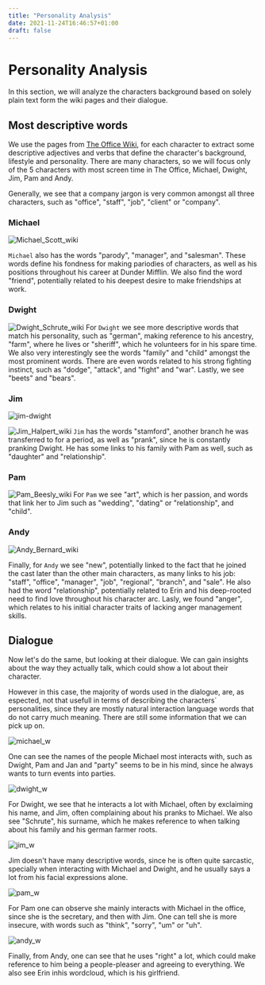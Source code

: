 ```yaml
---
title: "Personality Analysis"
date: 2021-11-24T16:46:57+01:00
draft: false
---
```


# Personality Analysis

In this section, we will analyze the characters background based on solely plain text form the wiki pages and their dialogue.

## Most descriptive words

We use the pages from [The Office Wiki](https://theoffice.fandom.com/wiki/Main_Page), for each character to extract some descriptive adjectives and verbs that define the character's background, lifestyle and personality. There are many characters, so we will focus only of the 5 characters with most screen time in The Office, Michael, Dwight, Jim, Pam and Andy.

Generally, we see that a company jargon is very common amongst all three characters, such as "office", "staff", "job", "client" or "company".

### Michael
![Michael_Scott_wiki]({{<baseurl>}}/images/wordclouds/Michael_Scott_wiki.png)

`Michael` also has the words "parody", "manager", and "salesman". These words define his fondness for making pariodies of characters, as well as his positions throughout his career at Dunder Mifflin. We also find the word "friend", potentially related to his deepest desire to make friendships at work.

### Dwight
![Dwight_Schrute_wiki]({{<baseurl>}}/images/wordclouds/Dwight_Schrute_wiki.png)
For `Dwight` we see more descriptive words that match his personality, such as "german", making reference to his ancestry, "farm", where he lives or "sheriff", which he volunteers for in his spare time. We also very interestingly see the words "family" and "child" amongst the most prominent words. There are even words related to his strong fighting instinct, such as "dodge", "attack", and "fight" and "war". Lastly, we see "beets" and "bears".  

### Jim
![jim-dwight]({{<baseurl>}}/images/jim-dwight.gif)

![Jim_Halpert_wiki]({{<baseurl>}}/images/wordclouds/Jim_Halpert_wiki.png)
`Jim` has the words "stamford", another branch he was transferred to for a period, as well as "prank", since he is constantly pranking Dwight. He has some links to his family with Pam as well, such as "daughter" and "relationship".

### Pam
![Pam_Beesly_wiki]({{<baseurl>}}/images/wordclouds/Pam_Beesly_wiki.png)
For `Pam` we see "art", which is her passion, and words that link her to Jim such as "wedding", "dating" or "relationship", and "child".

### Andy
![Andy_Bernard_wiki]({{<baseurl>}}/images/wordclouds/Andy_Bernard_wiki.png)

Finally, for `Andy` we see "new", potentially linked to the fact that he joined the cast later than the other main characters, as many links to his job: "staff", "office", "manager", "job", "regional", "branch", and "sale". He also had the word "relationship", potentially related to Erin and his deep-rooted need to find love throughout his character arc. Lasly, we found "anger", which relates to his initial character traits of lacking anger management skills.

## Dialogue

Now let's do the same, but looking at their dialogue. We can gain insights about the way they actually talk, which could show a lot about their character.

However in this case, the majority of words used in the dialogue, are, as espected, not that usefull in terms of describing the characters´ personalities, since they are mostly natural interaction language words that do not carry much meaning. There are still some information that we can pick up on.

![michael_w]({{<baseurl>}}/images/wordclouds/michael_w.PNG)

One can see the names of the people Michael most interacts with, such as Dwight, Pam and Jan and "party" seems to be in his mind, since he always wants to turn events into parties.

![dwight_w]({{<baseurl>}}/images/wordclouds/dwight_w.PNG)

For Dwight, we see that he interacts a lot with Michael, often by exclaiming his name, and Jim, often complaining about his pranks to Michael. We also see "Schrute", his surname, which he makes reference to when talking about his family and his german farmer roots.

![jim_w]({{<baseurl>}}/images/wordclouds/jim_w.PNG)

Jim doesn't have many descriptive words, since he is often quite sarcastic, specially when interacting with Michael and Dwight, and he usually says a lot from his facial expressions alone.

![pam_w]({{<baseurl>}}/images/wordclouds/pam_w.PNG)

For Pam one can observe she mainly interacts with Michael in the office, since she is the secretary, and then with Jim. One can tell she is more insecure, with words such as "think", "sorry", "um" or "uh".

![andy_w]({{<baseurl>}}/images/wordclouds/andy_w.PNG)

Finally, from Andy, one can see that he uses "right" a lot, which could make reference to him being a people-pleaser and agreeing to everything. We also see Erin inhis wordcloud, which is his girlfriend.

